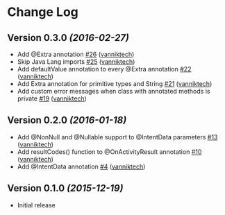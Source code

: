 # Change Log

Version 0.3.0 *(2016-02-27)*
--------------------------------

- Add @Extra annotation [\#26](https://github.com/vanniktech/OnActivityResult/pull/26) ([vanniktech](https://github.com/vanniktech))
- Skip Java Lang imports [\#25](https://github.com/vanniktech/OnActivityResult/pull/25) ([vanniktech](https://github.com/vanniktech))
- Add defaultValue annotation to every @Extra annotation [\#22](https://github.com/vanniktech/OnActivityResult/pull/22) ([vanniktech](https://github.com/vanniktech))
- Add Extra annotation for primitive types and String [\#21](https://github.com/vanniktech/OnActivityResult/pull/21) ([vanniktech](https://github.com/vanniktech))
- Add custom error messages when class with annotated methods is private [\#19](https://github.com/vanniktech/OnActivityResult/pull/19) ([vanniktech](https://github.com/vanniktech))

Version 0.2.0 *(2016-01-18)*
----------------------------

- Add @NonNull and @Nullable support to @IntentData parameters [\#13](https://github.com/vanniktech/OnActivityResult/pull/13) ([vanniktech](https://github.com/vanniktech))
- Add resultCodes\(\) function to @OnActivityResult annotation [\#10](https://github.com/vanniktech/OnActivityResult/pull/10) ([vanniktech](https://github.com/vanniktech))
- Add @IntentData annotation [\#4](https://github.com/vanniktech/OnActivityResult/pull/4) ([vanniktech](https://github.com/vanniktech))

Version 0.1.0 *(2015-12-19)*
----------------------------

- Initial release